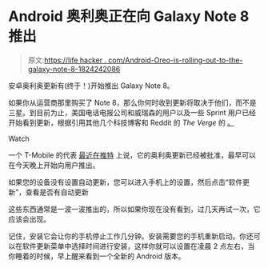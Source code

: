 # Android 奥利奥正在向 Galaxy Note 8 推出

> 原文:[https://life hacker . com/Android-Oreo-is-rolling-out-to-the-galaxy-note-8-1824242086](https://lifehacker.com/android-oreo-is-rolling-out-to-the-galaxy-note-8-1824242086)

安卓奥利奥更新有(终于！)开始推出 Galaxy Note 8。

如果你从运营商那里购买了 Note 8，那么你何时收到更新将取决于他们，而不是三星。到目前为止，美国电话电报公司和威瑞森的用户以及一些 Sprint 用户已经开始看到更新，根据引用其他几个科技博客和 Reddit 的 *The Verge* 的 [。](https://www.theverge.com/circuitbreaker/2018/3/30/17179518/note-8-android-oreo-update-us)

Watch

一个 T-Mobile 的代表 [最近在推特](https://twitter.com/askdes/status/979862563360944128) 上说，它的奥利奥更新已经被批准，最早可以在今天晚上开始向用户推出。

如果您的设备没有设置自动更新，您可以进入手机上的设置，然后点击“软件更新”，查看是否有自动更新

这些东西通常是一波一波推出的，所以如果你现在没有看到，过几天再试一次，它应该会出现。

记住，安装它会让你的手机停止工作几分钟。安装需要您的手机重新启动。你还可以在软件更新菜单中选择时间进行安装，这样你就可以设置在凌晨 2 点左右，当你睡着的时候，早上醒来看到一个全新的 Android 版本。